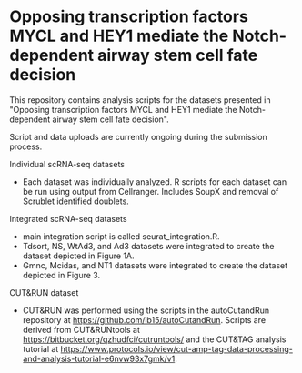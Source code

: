 # Opposing transcription factors MYCL and HEY1 mediate the Notch-dependent airway stem cell fate decision

This repository contains analysis scripts for the datasets presented in "Opposing transcription factors MYCL and HEY1 mediate the Notch-dependent airway stem cell fate decision".

Script and data uploads are currently ongoing during the submission process.

Individual scRNA-seq datasets
  - Each dataset was individually analyzed. R scripts for each dataset can be run using output from Cellranger. Includes SoupX and removal of Scrublet identified doublets.

Integrated scRNA-seq datasets
  - main integration script is called seurat_integration.R. 
  - Tdsort, NS, WtAd3, and Ad3 datasets were integrated to create the dataset depicted in Figure 1A.
  - Gmnc, Mcidas, and NT1 datasets were integrated to create the dataset depicted in Figure 3.
 
CUT&RUN dataset
  - CUT&RUN was performed using the scripts in the autoCutandRun repository at https://github.com/lb15/autoCutandRun. Scripts are derived from CUT&RUNtools at https://bitbucket.org/qzhudfci/cutruntools/ and the CUT&TAG analysis tutorial at https://www.protocols.io/view/cut-amp-tag-data-processing-and-analysis-tutorial-e6nvw93x7gmk/v1.
